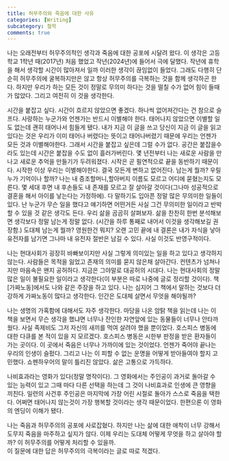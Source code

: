 ```yaml
---
title: 허무주의와 죽음에 대한 사유
categories: [Writing]
subcategory: 철학
comments: true
---
```


나는 오래전부터 허무주의적인 생각과 죽음에 대한 공포에 시달려 왔다. 이 생각은 고등학교 1학년 때(2017년) 처음 했었고 작년(2024년)에 들어서 극에 달했다. 작년에 휴학을 해서 생각할 시간이 많아져서 일까 이러한 생각이 끊임없이 들었다. 그래도 다행히 단순히 허무주의에 굴복하지만은 않고 항상 허무주의를 극복하는 것을 함께 생각하곤 한다. 하지만 우리가 하는 모든 것이 정말로 무의미 하다는 것을 떨칠 수가 없어 힘이 들때가 많았다. 그리고 여전히 이 것을 생각한다.

시간을 붙잡고 싶다. 시간이 흐르지 않았으면 좋겠다. 하나씩 없어져간다는 건 참으로 슬프다. 사랑하는 누군가와 언젠가는 반드시 이별해야 한다. 태어나지 않았으면 이별할 일도 없는데 괜히 태어나서 힘들게 됐다. 내가 지금 이 글을 쓰고 당신이 지금 이 글을 읽고 있다는 것은 우리가 이미 태어나 버렸다는 뜻이고 태어나버렸기 때문에 우리는 언젠가 모든 것과 이별해야한다. 그래서 시간을 붙잡고 싶은데 그럴 수가 없다. 공간은 붙잡을수라도 있는데 시간은 붙잡을 수도 없이 흘러가버린다. 몇 년전부터 나는 새로운 사람을 만나고 새로운 추억을 만들기가 두려워졌다. 시작은 곧 필연적으로 끝을 동반하기 때문이다. 시작한 이상 우리는 이별해야한다.
결국 모든게 변하고 없어진다. 남는게 뭘까? 우릴 누가 기억이나 할까? 나는 내 증조할머니,할아버지 이름도 모르고 어디에 묻혔는지도 모른다. 몇 세대 후면 내 후손들도 내 존재를 모르고 잘 살아갈 것이다(그나마 성공적으로 결혼을 해서 아이를 낳는다는 가정하에).
다 말하기도 입아픈 정말 많은 무의미한 일들이 있다. 난 누군가 무슨 일을 했다고 얘기하면 어떤거든 사실 그건 무의미한 일이라고 반박할 수 있을 것 같은 생각도 든다.
우리 삶을 곰곰히 살펴보자. 삶을 찬찬히 한번 분석해보면 생각보다 정말 남는게 정말 없다. (시간을 하루 통째로 내어서 이것을 생각해보길 권장함.) 도대체 남는게 뭘까? 영원한건 뭐지? 오랜 고민 끝에 내 결론은 내가 자식을 낳아 유전자를 남기면 그나마 내 유전자 절반은 남길 수 있다. 사실 이것도 반영구적이다.

나는 현대사회가 굉장히 바빠보이지만 사실 그렇게 의미있는 일을 하고 있다고 생각하지 않는다. 사람들은 목적을 잃었고 존재의 의미를 묻지 않은채 살아간다. 컨텐츠가 넘쳐나지만 마음속은 왠지 공허하다. 지금은 그야말로 대공허의 시대다. 나는 현대사회의 정말 많은 일이 불필요한 일이라고 생각한다(이 부분은 따로 나중에 글로 정리할 것이다). 책 [가짜노동]에서도 나와 같은 주장을 하고 있다. 나는 심지어 그 책에서 말하는 것보다 더 강하게 가짜노동이 많다고 생각한다. 인간은 도대체 살면서 무엇을 해야될까?

나는 생명의 가혹함에 대해서도 자주 생각한다. 마당을 나온 암탉 책을 읽는데 나는 이 책을 보면서 무슨 생각을 했냐면 너무나 잔인한 자연앞에 있는 동물들이 너무나 안타까웠다. 사실 족제비도 그저 자신의 새끼를 먹여 살려야 했을 뿐이었다.
호스피스 병동에 대한 다큐를 본 적이 있을 지 모르겠다. 호스피스 병동은 시한부 판정을 받은 환자들이 가는 곳이다. 이 곳에서 죽음은 너무나 가까이에 있는 것이었다. 언젠가 죽어야 끝나는 우리의 인생이 슬펐다. 그리고 나는 이 피할 수 없는 운명을 어떻게 받아들여야 할지 고민했다. 쇼펜하우어의 말이 틀리진 않았다. 삶은 고통으로 가득하다.

나비효과라는 영화가 있다(정말 명작이다). 그 영화에서는 주인공이 과거로 돌아갈 수 있는 능력이 있고 그때 마다 다른 선택을 하는데 그 것이 나비효과로 인생에 큰 영향을 끼친다. 일련의 사건후 주인공은 마지막에 가장 어린 시절로 돌아가 스스로 죽음을 택한다. 어쩌면 태어나지 않는것이 가장 행복할 것이라는 생각 때문이었다. 한편으론 이 영화의 엔딩이 이해가 됐다.

나는 죽음과 허무주의의 공포에 사로잡혔다. 하지만 나는 삶에 대한 애착이 너무 강해서 도무지 죽음을 마주하고 싶지가 않다. 이제 우리는 도대체 어떻게 무엇을 하고 살아야 할까? 이 허무주의를 어떻게 처리할 수 있을까.  
이 질문에 대한 답은 허무주의의 극복이라는 글로 따로 적겠다.
